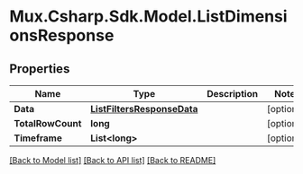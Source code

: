 # Mux.Csharp.Sdk.Model.ListDimensionsResponse

## Properties

Name | Type | Description | Notes
------------ | ------------- | ------------- | -------------
**Data** | [**ListFiltersResponseData**](ListFiltersResponseData.md) |  | [optional] 
**TotalRowCount** | **long** |  | [optional] 
**Timeframe** | **List&lt;long&gt;** |  | [optional] 

[[Back to Model list]](../README.md#documentation-for-models) [[Back to API list]](../README.md#documentation-for-api-endpoints) [[Back to README]](../README.md)

